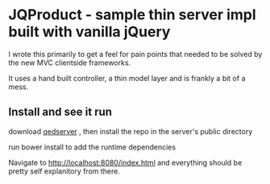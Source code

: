 # JQProduct - sample thin server impl built with vanilla jQuery

I wrote this primarily to get a feel for pain points that needed to 
be solved by the new MVC clientside frameworks.

It uses a hand built controller, a thin model layer and is frankly a bit of a mess.

## Install and see it run

download [qedserver](http://qedserver.napcs.com/) , then install the repo in the server's public directory

run bower install to add the runtime dependencies

Navigate to [http://localhost:8080/index.html](http://localhost:8080/index.html) and everything should be pretty 
self explanitory from there.
